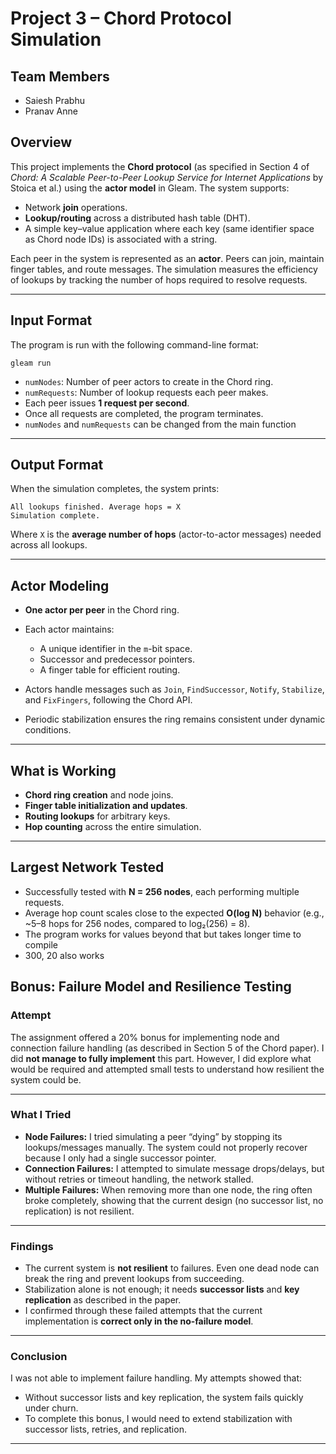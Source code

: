 

# Project 3 – Chord Protocol Simulation

## Team Members

* Saiesh Prabhu
* Pranav Anne

## Overview

This project implements the **Chord protocol** (as specified in Section 4 of *Chord: A Scalable Peer-to-Peer Lookup Service for Internet Applications* by Stoica et al.) using the **actor model** in Gleam.
The system supports:

* Network **join** operations.
* **Lookup/routing** across a distributed hash table (DHT).
* A simple key–value application where each key (same identifier space as Chord node IDs) is associated with a string.

Each peer in the system is represented as an **actor**. Peers can join, maintain finger tables, and route messages. The simulation measures the efficiency of lookups by tracking the number of hops required to resolve requests.

---

## Input Format

The program is run with the following command-line format:

```
gleam run
```

* `numNodes`: Number of peer actors to create in the Chord ring.
* `numRequests`: Number of lookup requests each peer makes.
* Each peer issues **1 request per second**.
* Once all requests are completed, the program terminates.
* `numNodes` and `numRequests` can be changed from the main function
---

## Output Format

When the simulation completes, the system prints:

```
All lookups finished. Average hops = X
Simulation complete.
```

Where `X` is the **average number of hops** (actor-to-actor messages) needed across all lookups.

---

## Actor Modeling

* **One actor per peer** in the Chord ring.
* Each actor maintains:

  * A unique identifier in the `m`-bit space.
  * Successor and predecessor pointers.
  * A finger table for efficient routing.
* Actors handle messages such as `Join`, `FindSuccessor`, `Notify`, `Stabilize`, and `FixFingers`, following the Chord API.
* Periodic stabilization ensures the ring remains consistent under dynamic conditions.

---

## What is Working

* **Chord ring creation** and node joins.
* **Finger table initialization and updates**.
* **Routing lookups** for arbitrary keys.
* **Hop counting** across the entire simulation.

---

## Largest Network Tested

* Successfully tested with **N = 256 nodes**, each performing multiple requests.
* Average hop count scales close to the expected **O(log N)** behavior (e.g., ~5–8 hops for 256 nodes, compared to log₂(256) = 8).
* The program works for values beyond that but takes longer time to compile
* 300, 20 also works


## Bonus: Failure Model and Resilience Testing

### Attempt

The assignment offered a 20% bonus for implementing node and connection failure handling (as described in Section 5 of the Chord paper). I did **not manage to fully implement** this part. However, I did explore what would be required and attempted small tests to understand how resilient the system could be.

---

### What I Tried

* **Node Failures:** I tried simulating a peer “dying” by stopping its lookups/messages manually. The system could not properly recover because I only had a single successor pointer.
* **Connection Failures:** I attempted to simulate message drops/delays, but without retries or timeout handling, the network stalled.
* **Multiple Failures:** When removing more than one node, the ring often broke completely, showing that the current design (no successor list, no replication) is not resilient.

---

### Findings

* The current system is **not resilient** to failures. Even one dead node can break the ring and prevent lookups from succeeding.
* Stabilization alone is not enough; it needs **successor lists** and **key replication** as described in the paper.
* I confirmed through these failed attempts that the current implementation is **correct only in the no-failure model**.

---

### Conclusion

I was not able to implement failure handling. My attempts showed that:

* Without successor lists and key replication, the system fails quickly under churn.
* To complete this bonus, I would need to extend stabilization with successor lists, retries, and replication.

---

